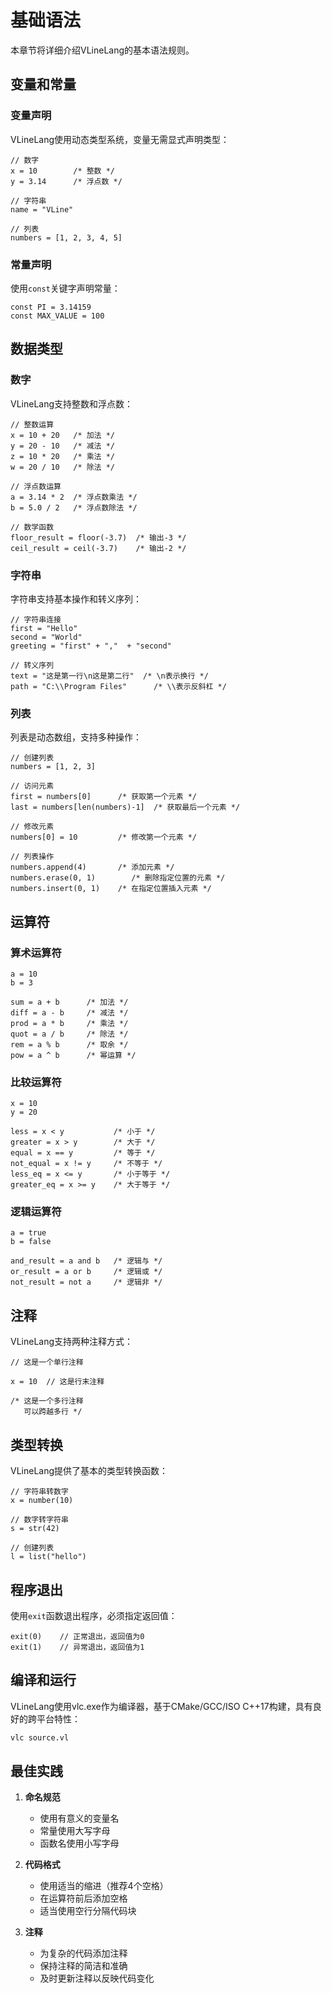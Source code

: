 # 基础语法

本章节将详细介绍VLineLang的基本语法规则。

## 变量和常量

### 变量声明

VLineLang使用动态类型系统，变量无需显式声明类型：

```vline
// 数字
x = 10        /* 整数 */
y = 3.14      /* 浮点数 */

// 字符串
name = "VLine"

// 列表
numbers = [1, 2, 3, 4, 5]
```

### 常量声明

使用`const`关键字声明常量：

```vline
const PI = 3.14159
const MAX_VALUE = 100
```

## 数据类型

### 数字

VLineLang支持整数和浮点数：

```vline
// 整数运算
x = 10 + 20   /* 加法 */
y = 20 - 10   /* 减法 */
z = 10 * 20   /* 乘法 */
w = 20 / 10   /* 除法 */

// 浮点数运算
a = 3.14 * 2  /* 浮点数乘法 */
b = 5.0 / 2   /* 浮点数除法 */

// 数学函数
floor_result = floor(-3.7)  /* 输出-3 */
ceil_result = ceil(-3.7)    /* 输出-2 */
```

### 字符串

字符串支持基本操作和转义序列：

```vline
// 字符串连接
first = "Hello"
second = "World"
greeting = "first" + ","  + "second"

// 转义序列
text = "这是第一行\n这是第二行"  /* \n表示换行 */
path = "C:\\Program Files"      /* \\表示反斜杠 */
```

### 列表

列表是动态数组，支持多种操作：

```vline
// 创建列表
numbers = [1, 2, 3]

// 访问元素
first = numbers[0]      /* 获取第一个元素 */
last = numbers[len(numbers)-1]  /* 获取最后一个元素 */

// 修改元素
numbers[0] = 10         /* 修改第一个元素 */

// 列表操作
numbers.append(4)       /* 添加元素 */
numbers.erase(0, 1)        /* 删除指定位置的元素 */
numbers.insert(0, 1)    /* 在指定位置插入元素 */
```

## 运算符

### 算术运算符

```vline
a = 10
b = 3

sum = a + b      /* 加法 */
diff = a - b     /* 减法 */
prod = a * b     /* 乘法 */
quot = a / b     /* 除法 */
rem = a % b      /* 取余 */
pow = a ^ b      /* 幂运算 */
```

### 比较运算符

```vline
x = 10
y = 20

less = x < y           /* 小于 */
greater = x > y        /* 大于 */
equal = x == y         /* 等于 */
not_equal = x != y     /* 不等于 */
less_eq = x <= y       /* 小于等于 */
greater_eq = x >= y    /* 大于等于 */
```

### 逻辑运算符

```vline
a = true
b = false

and_result = a and b   /* 逻辑与 */
or_result = a or b     /* 逻辑或 */
not_result = not a     /* 逻辑非 */
```

## 注释

VLineLang支持两种注释方式：

```vline
// 这是一个单行注释

x = 10  // 这是行末注释

/* 这是一个多行注释
   可以跨越多行 */
```

## 类型转换

VLineLang提供了基本的类型转换函数：

```vline
// 字符串转数字
x = number(10)

// 数字转字符串
s = str(42)

// 创建列表
l = list("hello")
```

## 程序退出

使用`exit`函数退出程序，必须指定返回值：

```vline
exit(0)    // 正常退出，返回值为0
exit(1)    // 异常退出，返回值为1
```

## 编译和运行

VLineLang使用vlc.exe作为编译器，基于CMake/GCC/ISO C++17构建，具有良好的跨平台特性：

```bash
vlc source.vl
```

## 最佳实践

1. **命名规范**
   - 使用有意义的变量名
   - 常量使用大写字母
   - 函数名使用小写字母

2. **代码格式**
   - 使用适当的缩进（推荐4个空格）
   - 在运算符前后添加空格
   - 适当使用空行分隔代码块

3. **注释**
   - 为复杂的代码添加注释
   - 保持注释的简洁和准确
   - 及时更新注释以反映代码变化
